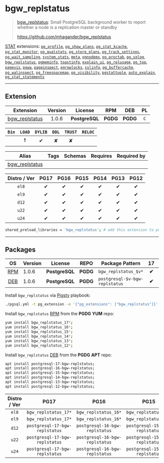# bgw_replstatus


> [bgw_replstatus](https://github.com/mhagander/bgw_replstatus): Small PostgreSQL background worker to report whether a node is a replication master or standby
>
> https://github.com/mhagander/bgw_replstatus





[STAT](/stat) extensions: [`pg_profile`](/pg_profile), [`pg_show_plans`](/pg_show_plans), [`pg_stat_kcache`](/pg_stat_kcache), [`pg_stat_monitor`](/pg_stat_monitor), [`pg_qualstats`](/pg_qualstats), [`pg_store_plans`](/pg_store_plans), [`pg_track_settings`](/pg_track_settings), [`pg_wait_sampling`](/pg_wait_sampling), [`system_stats`](/system_stats), [`meta`](/meta), [`pgnodemx`](/pgnodemx), [`pg_proctab`](/pg_proctab), [`pg_sqlog`](/pg_sqlog), [`bgw_replstatus`](/bgw_replstatus), [`pgmeminfo`](/pgmeminfo), [`toastinfo`](/toastinfo), [`explain_ui`](/explain_ui), [`pg_relusage`](/pg_relusage), [`pg_top`](/pg_top), [`pagevis`](/pagevis), [`powa`](/powa), [`pageinspect`](/pageinspect), [`pgrowlocks`](/pgrowlocks), [`sslinfo`](/sslinfo), [`pg_buffercache`](/pg_buffercache), [`pg_walinspect`](/pg_walinspect), [`pg_freespacemap`](/pg_freespacemap), [`pg_visibility`](/pg_visibility), [`pgstattuple`](/pgstattuple), [`auto_explain`](/auto_explain), [`pg_stat_statements`](/pg_stat_statements)


-------
## Extension


| Extension | Version | License | RPM | DEB | PL |
|-----------|:-------:|:-------:|:---:|:---:|:--:|
| [bgw_replstatus](https://github.com/mhagander/bgw_replstatus) | 1.0.6 | **<span class="tcblue">PostgreSQL</span>** | **<span class="tccyan">PGDG</span>** | **<span class="tccyan">PGDG</span>** | `C` |



| `Bin` | `LOAD` | `DYLIB` | `DDL` | `TRUST` | `RELOC` |
|:-----:|:------:|:-------:|:-----:|:-------:|:-------:|
|  | <span class="tcred">❗</span> | <span class="tcblue">✔</span> | <span class="tcwarn">✘</span> | <span class="tcwarn">✘</span> |  |



| Alias | Tags | Schemas | Requires | Required by |
|-------|------|---------|----------|-------------|
| [bgw_replstatus](/bgw_replstatus) |  |  |  |  |



| Distro / Ver | PG17 | PG16 | PG15 | PG14 | PG13 | PG12 |
|:------------:|:----:|:----:|:----:|:----:|:----:|:----:|
| `el8` | <span class="tcblue">✔</span> | <span class="tcblue">✔</span> | <span class="tcblue">✔</span> | <span class="tcblue">✔</span> | <span class="tcblue">✔</span> | <span class="tcblue">✔</span> |
| `el9` | <span class="tcblue">✔</span> | <span class="tcblue">✔</span> | <span class="tcblue">✔</span> | <span class="tcblue">✔</span> | <span class="tcblue">✔</span> | <span class="tcblue">✔</span> |
| `d12` | <span class="tcblue">✔</span> | <span class="tcblue">✔</span> | <span class="tcblue">✔</span> | <span class="tcblue">✔</span> | <span class="tcblue">✔</span> | <span class="tcblue">✔</span> |
| `u22` | <span class="tcblue">✔</span> | <span class="tcblue">✔</span> | <span class="tcblue">✔</span> | <span class="tcblue">✔</span> | <span class="tcblue">✔</span> | <span class="tcblue">✔</span> |
| `u24` | <span class="tcblue">✔</span> | <span class="tcblue">✔</span> | <span class="tcblue">✔</span> | <span class="tcblue">✔</span> | <span class="tcblue">✔</span> | <span class="tcblue">✔</span> |



```bash
shared_preload_libraries = 'bgw_replstatus'; # add this extension to postgresql.conf
```



-----------


## Packages


| OS | Version | License | REPO | Package Pattern | 17 | 16 | 15 | 14 | 13 | 12 | Dependency |
|:--:|---------|:-------:|:----:|-----------------|:--:|:--:|:--:|:--:|:--:|:--:|------------|
| [RPM](/rpm) | 1.0.6 | **<span class="tcblue">PostgreSQL</span>** | **<span class="tccyan">PGDG</span>** | `bgw_replstatus_$v*` | **<span class="tccyan">✔</span>** | **<span class="tccyan">✔</span>** | **<span class="tccyan">✔</span>** | **<span class="tccyan">✔</span>** | **<span class="tccyan">✔</span>** | **<span class="tccyan">✔</span>** |  |
| [DEB](/deb) | 1.0.6 | **<span class="tcblue">PostgreSQL</span>** | **<span class="tccyan">PGDG</span>** | `postgresql-$v-bgw-replstatus` | **<span class="tccyan">✔</span>** | **<span class="tccyan">✔</span>** | **<span class="tccyan">✔</span>** | **<span class="tccyan">✔</span>** | **<span class="tccyan">✔</span>** | **<span class="tccyan">✔</span>** |  |



Install `bgw_replstatus` via [Pigsty](https://pigsty.io/docs/pgext/usage/install/) playbook:

```bash
./pgsql.yml -t pg_extension -e '{"pg_extensions": ["bgw_replstatus"]}'
```


Install `bgw_replstatus` [RPM](/rpm) from the **<span class="tccyan">PGDG</span>** **YUM** repo:

```bash
yum install bgw_replstatus_17*;
yum install bgw_replstatus_16*;
yum install bgw_replstatus_15*;
yum install bgw_replstatus_14*;
yum install bgw_replstatus_13*;
yum install bgw_replstatus_12*;
```


Install `bgw_replstatus` [DEB](/deb) from the **<span class="tccyan">PGDG</span>** **APT** repo:

```bash
apt install postgresql-17-bgw-replstatus;
apt install postgresql-16-bgw-replstatus;
apt install postgresql-15-bgw-replstatus;
apt install postgresql-14-bgw-replstatus;
apt install postgresql-13-bgw-replstatus;
apt install postgresql-12-bgw-replstatus;
```




| Distro / Ver | PG17 | PG16 | PG15 | PG14 | PG13 | PG12 |
|:------------:|:----:|:----:|:----:|:----:|:----:|:----:|
| `el8` | `bgw_replstatus_17*` | `bgw_replstatus_16*` | `bgw_replstatus_15*` | `bgw_replstatus_14*` | `bgw_replstatus_13*` | `bgw_replstatus_12*` |
| `el9` | `bgw_replstatus_17*` | `bgw_replstatus_16*` | `bgw_replstatus_15*` | `bgw_replstatus_14*` | `bgw_replstatus_13*` | `bgw_replstatus_12*` |
| `d12` | `postgresql-17-bgw-replstatus` | `postgresql-16-bgw-replstatus` | `postgresql-15-bgw-replstatus` | `postgresql-14-bgw-replstatus` | `postgresql-13-bgw-replstatus` | `postgresql-12-bgw-replstatus` |
| `u22` | `postgresql-17-bgw-replstatus` | `postgresql-16-bgw-replstatus` | `postgresql-15-bgw-replstatus` | `postgresql-14-bgw-replstatus` | `postgresql-13-bgw-replstatus` | `postgresql-12-bgw-replstatus` |
| `u24` | `postgresql-17-bgw-replstatus` | `postgresql-16-bgw-replstatus` | `postgresql-15-bgw-replstatus` | `postgresql-14-bgw-replstatus` | `postgresql-13-bgw-replstatus` | `postgresql-12-bgw-replstatus` |





